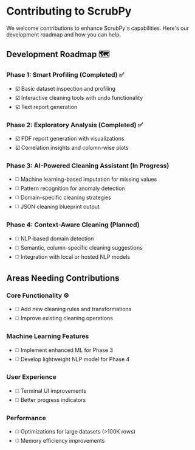 # Contributing to ScrubPy 

We welcome contributions to enhance ScrubPy's capabilities. Here's our development roadmap and how you can help.

## Development Roadmap 🗺️

### Phase 1: Smart Profiling (Completed) ✅
- ☑️ Basic dataset inspection and profiling
- ☑️ Interactive cleaning tools with undo functionality
- ☑️ Text report generation

### Phase 2: Exploratory Analysis (Completed) ✅
- ☑️ PDF report generation with visualizations
- ☑️ Correlation insights and column-wise plots

### Phase 3: AI-Powered Cleaning Assistant (In Progress) 
- ◻️ Machine learning-based imputation for missing values
- ◻️ Pattern recognition for anomaly detection
- ◻️ Domain-specific cleaning strategies
- ◻️ JSON cleaning blueprint output

### Phase 4: Context-Aware Cleaning (Planned) 
- ◻️ NLP-based domain detection
- ◻️ Semantic, column-specific cleaning suggestions
- ◻️ Integration with local or hosted NLP models

## Areas Needing Contributions 

### Core Functionality ⚙
- ◻️ Add new cleaning rules and transformations
- ◻️ Improve existing cleaning operations

### Machine Learning Features 
- ◻️ Implement enhanced ML for Phase 3
- ◻️ Develop lightweight NLP model for Phase 4

### User Experience 
- ◻️ Terminal UI improvements
- ◻️ Better progress indicators

### Performance 
- ◻️ Optimizations for large datasets (>100K rows)
- ◻️ Memory efficiency improvements

